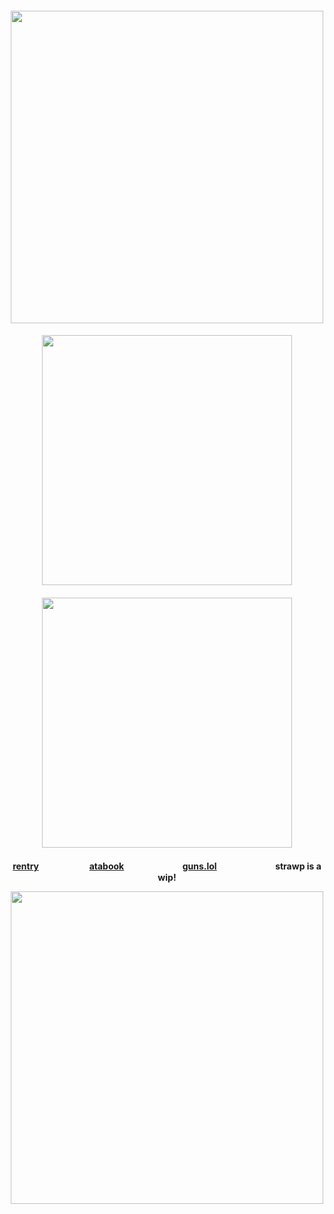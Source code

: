 
<h4 align="center">

<img src="https://file.garden/ZyPr2TtO7TTyC9op/thecowpoke%20gh/micah%20top" width="500">

<h4 align="center">
<img src="https://file.garden/ZyPr2TtO7TTyC9op/thecowpoke%20gh/micah%20vengeance" width="400">

<h4 align="center">
<img src="https://file.garden/ZyPr2TtO7TTyC9op/thecowpoke%20gh/micah%20graphic" width="400">

</h4>

<h4 align="center">
  
[rentry](https://rentry.co/crossinton)ㅤㅤㅤ ㅤㅤㅤ[atabook](https://crossinton.atabook.org/)ㅤㅤㅤㅤ ㅤㅤㅤ[guns.lol](https://guns.lol/crossinton)ㅤㅤㅤㅤ ㅤㅤㅤstrawp is a wip!

<img src="https://file.garden/ZyPr2TtO7TTyC9op/thecowpoke%20gh/micah%20bottom" width="500">

</h4> 
</p>
